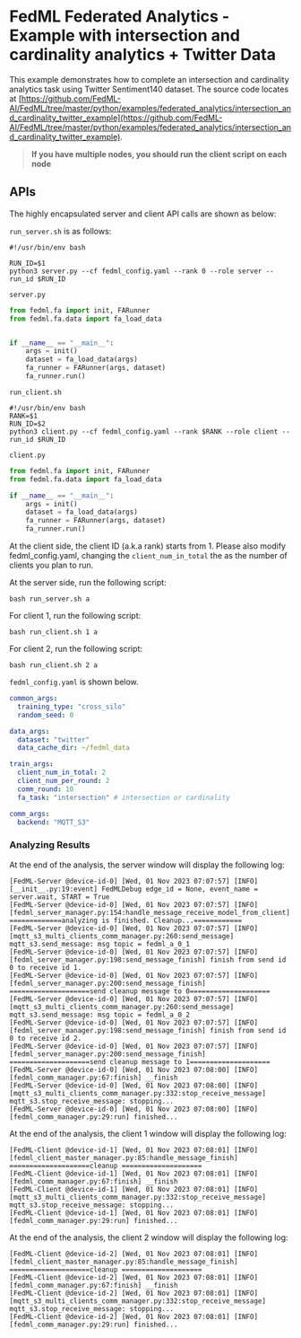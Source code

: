 # FedML Federated Analytics - Example with intersection and cardinality analytics + Twitter Data


This example demonstrates how to complete an intersection and cardinality analytics task using Twitter Sentiment140 dataset. The source code locates at [https://github.com/FedML-AI/FedML/tree/master/python/examples/federated_analytics/intersection_and_cardinality_twitter_example](https://github.com/FedML-AI/FedML/tree/master/python/examples/federated_analytics/intersection_and_cardinality_twitter_example). 


> **If you have multiple nodes, you should run the client script on each node**

## APIs

The highly encapsulated server and client API calls are shown as below:

`run_server.sh` is as follows:


```shell
#!/usr/bin/env bash

RUN_ID=$1
python3 server.py --cf fedml_config.yaml --rank 0 --role server --run_id $RUN_ID
```

`server.py`

```python
from fedml.fa import init, FARunner
from fedml.fa.data import fa_load_data


if __name__ == "__main__":
    args = init()
    dataset = fa_load_data(args)
    fa_runner = FARunner(args, dataset)
    fa_runner.run()
```

`run_client.sh`


```shell
#!/usr/bin/env bash
RANK=$1
RUN_ID=$2
python3 client.py --cf fedml_config.yaml --rank $RANK --role client --run_id $RUN_ID
```

`client.py`

```python
from fedml.fa import init, FARunner
from fedml.fa.data import fa_load_data

if __name__ == "__main__":
    args = init()
    dataset = fa_load_data(args)
    fa_runner = FARunner(args, dataset)
    fa_runner.run()
```

At the client side, the client ID (a.k.a rank) starts from 1. Please also modify fedml_config.yaml, changing the `client_num_in_total` the as the number of clients you plan to run.

At the server side, run the following script:
```
bash run_server.sh a
```

For client 1, run the following script:
```
bash run_client.sh 1 a
```
For client 2, run the following script:
```
bash run_client.sh 2 a
```



`fedml_config.yaml` is shown below.

```yaml
common_args:
  training_type: "cross_silo"
  random_seed: 0

data_args:
  dataset: "twitter"
  data_cache_dir: ~/fedml_data

train_args:
  client_num_in_total: 2
  client_num_per_round: 2
  comm_round: 10
  fa_task: "intersection" # intersection or cardinality

comm_args:
  backend: "MQTT_S3"
```

### Analyzing Results

At the end of the analysis, the server window will display the following log:

```shell
[FedML-Server @device-id-0] [Wed, 01 Nov 2023 07:07:57] [INFO] [__init__.py:19:event] FedMLDebug edge_id = None, event_name = server.wait, START = True
[FedML-Server @device-id-0] [Wed, 01 Nov 2023 07:07:57] [INFO] [fedml_server_manager.py:154:handle_message_receive_model_from_client] =============analyzing is finished. Cleanup...============
[FedML-Server @device-id-0] [Wed, 01 Nov 2023 07:07:57] [INFO] [mqtt_s3_multi_clients_comm_manager.py:260:send_message] mqtt_s3.send_message: msg topic = fedml_a_0_1
[FedML-Server @device-id-0] [Wed, 01 Nov 2023 07:07:57] [INFO] [fedml_server_manager.py:198:send_message_finish] finish from send id 0 to receive id 1.
[FedML-Server @device-id-0] [Wed, 01 Nov 2023 07:07:57] [INFO] [fedml_server_manager.py:200:send_message_finish]  ====================send cleanup message to 0====================
[FedML-Server @device-id-0] [Wed, 01 Nov 2023 07:07:57] [INFO] [mqtt_s3_multi_clients_comm_manager.py:260:send_message] mqtt_s3.send_message: msg topic = fedml_a_0_2
[FedML-Server @device-id-0] [Wed, 01 Nov 2023 07:07:57] [INFO] [fedml_server_manager.py:198:send_message_finish] finish from send id 0 to receive id 2.
[FedML-Server @device-id-0] [Wed, 01 Nov 2023 07:07:57] [INFO] [fedml_server_manager.py:200:send_message_finish]  ====================send cleanup message to 1====================
[FedML-Server @device-id-0] [Wed, 01 Nov 2023 07:08:00] [INFO] [fedml_comm_manager.py:67:finish] __finish
[FedML-Server @device-id-0] [Wed, 01 Nov 2023 07:08:00] [INFO] [mqtt_s3_multi_clients_comm_manager.py:332:stop_receive_message] mqtt_s3.stop_receive_message: stopping...
[FedML-Server @device-id-0] [Wed, 01 Nov 2023 07:08:00] [INFO] [fedml_comm_manager.py:29:run] finished...
```

At the end of the analysis, the client 1 window will display the following log:


```shell
[FedML-Client @device-id-1] [Wed, 01 Nov 2023 07:08:01] [INFO] [fedml_client_master_manager.py:85:handle_message_finish]  ====================cleanup ====================
[FedML-Client @device-id-1] [Wed, 01 Nov 2023 07:08:01] [INFO] [fedml_comm_manager.py:67:finish] __finish
[FedML-Client @device-id-1] [Wed, 01 Nov 2023 07:08:01] [INFO] [mqtt_s3_multi_clients_comm_manager.py:332:stop_receive_message] mqtt_s3.stop_receive_message: stopping...
[FedML-Client @device-id-1] [Wed, 01 Nov 2023 07:08:01] [INFO] [fedml_comm_manager.py:29:run] finished...
```

At the end of the analysis, the client 2 window will display the following log:

```shell
[FedML-Client @device-id-2] [Wed, 01 Nov 2023 07:08:01] [INFO] [fedml_client_master_manager.py:85:handle_message_finish]  ====================cleanup ====================
[FedML-Client @device-id-2] [Wed, 01 Nov 2023 07:08:01] [INFO] [fedml_comm_manager.py:67:finish] __finish
[FedML-Client @device-id-2] [Wed, 01 Nov 2023 07:08:01] [INFO] [mqtt_s3_multi_clients_comm_manager.py:332:stop_receive_message] mqtt_s3.stop_receive_message: stopping...
[FedML-Client @device-id-2] [Wed, 01 Nov 2023 07:08:01] [INFO] [fedml_comm_manager.py:29:run] finished...
```
